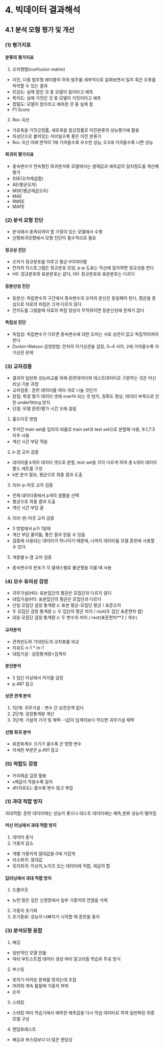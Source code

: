 # 4. 빅데이터 결과해석
## 4.1 분석 모형 평가 및 개선
### (1) 평가지표
#### 분류의 평가지표
1. 오차행렬(confusion matrix)
- 이진, 다중 범주형 레이블의 하위 범주를 세부적으로 살펴보면서 일치 혹은 오류를 파악할 수 있는 결과
- 민감도: 실제 참인 것 중 모델이 참이라고 예측
- 특이도: 실제 거짓인 것 중 모델이 거짓이라고 예측
- 정밀도: 모델이 참이라고 예측한 것 중 실제 참
- F1 Score
2. Roc 곡선
- 가로축을 거짓긍정률, 세로축을 참긍정률로 이진분류의 성능평가에 활용
- 좌상단으로 붙어있는 커브일수록 좋은 이진 분류기
- Roc 곡선 아래 면적이 1에 가까울수록 우수한 성능, 0.5에 가까울수록 나쁜 성능

#### 회귀의 평가지표
- 종속변수가 연속형인 회귀분석류 모델에서는 셀제값과 예측값의 일치정도를 계산해 평가
- SSE(오차제곱합)
- AE(평균오차)
- MSE(평균제곱오차)
- MAE
- RMSE
- MAPE

### (2) 분석 모형 진단
- 분석에서 충족되어야 할 가정이 있는 모델에서 수행
- 선형회귀모형에서 모형 진단이 필수적으로 필요
#### 정규성 진단
- 오차가 정규분포를 이루고 평균 0이여야함
- 잔차의 히스토그램은 정규분포 모양, p-p 도표는 직선에 일치하면 정규성을 띈다
- H0: 정규분포와 표본분포는 같다, H0: 정규분포와 표본분포는 다르다

#### 등분산성 진단
- 등분산: 독립변수의 구간에서 종속변수의 오차의 분산은 동일해야 한다, 평균을 중심으로 자료의 퍼짐은 크게 다르지 않다
- 잔차도를 그렸을때 자료의 퍼짐 양상이 무작위이면 등분산성에 문제가 없다

#### 독립성 진단
- 독립성: 독립변수가 다르면 종속변수에 대한 오차는 서로 상관이 없고 독립적이여야 한다
- Durbin-Watson 검정방법: 잔차의 자기상관을 검정, 0~4 사이, 2에 가까울수록 자기상관 문제

### (3) 교차검증
- 결과의 일반화 성능비교를 위해 훈련데이터와 테스트데이터로 구분하는 것은 머신러닝 기본 과정
- 교차검증 : 훈련 데이터를 여러 개로 나눌 것인가
- 장점: 특정 평가 데이터 셋에 overfit 되는 것 방지, 정확도 향상, 데이터 부족으로 인한 underfitting 방지
- 단점: 모델 훈련/평가 시간 오래 걸림

1. 홀드아웃 방법
- 주어진 train set을 임의의 비율로 train set과 test set으로 분할해 사용, 9:1,7:3 자주 사용
- 계산 시간 부담 적음

2. k-겹 교차 검증
- 데이터를 k개의 데이터 셋으로 분할, test set을 각각 다르게 하여 총 k개의 데이터 폴드 세트를 구성
- k번 분석 필요, 평균으로 최종 결과 도출

3. 리브-p-아웃 교차 검증
- 전체 데이터중에서 p개의 샘플을 선택
- 평균으로 최종 결과 도출
- 계산 시간 부담 큼

4. 리브-원-아웃 교차 검증
- 3 방법에서 p가 1일때
- 계산 부담 줄어듦, 좋은 결과 얻을 수 있음
- 검증에 사용되는 데이터가 하나이기 때문에, 나머지 데이터를 모델 훈련에 사용할 수 있다
5. 계층별 k-겹 교차 검중
- 종속변수의 분포가 각 클래스별로 불균형을 이룰 때 사용

### (4) 모수 유의성 검정
- 귀무가설(H0): 표본집단의 평균은 모집단과 다르지 않다
- 대립가설(H1): 표본집단의 평균은 모집단과 다르다
- 단일 모집단 검정 통계량 z: 표본 평균-모집단 평균 / 표준오차
- 두 모집단 검정 통계량 z: 두 집단의 평균 차이 / root(두 집단 표준편차 합)
- 대응 모집단 검정 통계량 z: 두 변수의 차이 / root(표준편차**2 / 개수)

#### 교차분석
- 관측빈도와 기대빈도의 교차표를 비교
- 자유도 n-1 * m-1
- 대립가설 : 검정통계량>임계치

#### 분산분석
- 3 집단 이상에서 차이를 검정
- p.487 참고

#### 상관 관계 분석
1. 1단계: 귀무가설 - 변수 간 상관관계 없다
2. 2단계: 검정통계량 계산
3. 3단계: 가설의 기각 및 채택 - t값이 임계치보다 작으면 귀무가설 채택

#### 선형 회귀 분석
- 표준화계수 크기가 클수록 큰 영향 변수
- 자세한 부분은 p.491 참고

### (5) 적합도 검정
- 카이제곱 검정 활용
- x제곱이 작을수록 일치
- df(자유도): 클수록 변수 많고 복잡

### (1) 과대 적합 방지
과대적합: 훈련 데이터에는 성능이 좋으나 테스트 데이터에는 예측,분류 성능이 떨어짐

#### 머신 러닝에서 과대 적합 방지
1. 데이터 증식
2. 가중치 감소
- 개별 가중치의 절대값을 0에 가깝게
- 라소회귀: 절대값
- 릿지회귀: 이상치,노이즈 있는 데이터에 적합, 제곱의 합

#### 딥러닝에서 과대 적합 방지
1. 드롭아웃
- 뉴런 많은 깊은 신경망에서 일부 가중치의 연결을 삭제
2. 가중치 초기화
3. 조기종료: 성능이 나빠지기 시작할 때 훈련을 중지


### (3) 분석모형 융합
1. 배깅
- 일반적인 모델 만듦
- 여러 부트스트랩 데이터 생성 여러 알고리즘 학습후 투표 방식
2. 부스팅
- 맞히기 어려운 문제를 맞히는데 초점
- 어려워 계속 틀릴때 가중치 부여
- 순차 
3. 스태킹
- 스태킹 여러 학습기에서 예측한 예측값을 다시 학습 데이터로 하여 일반화된 최종 모델 구성
4. 랜덤포레스트
- 배깅과 부스팅보다 더 많은 랜덤성 
